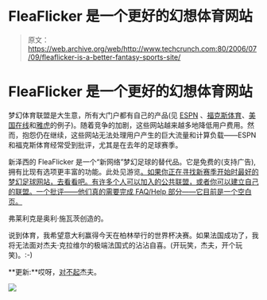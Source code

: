 # FleaFlicker 是一个更好的幻想体育网站 

> 原文：<https://web.archive.org/web/http://www.techcrunch.com:80/2006/07/09/fleaflicker-is-a-better-fantasy-sports-site/>

# FleaFlicker 是一个更好的幻想体育网站

 [](https://web.archive.org/web/20221128201228/http://www.fleaflicker.com/) 梦幻体育联盟是大生意，所有大门户都有自己的产品(见 [ESPN](https://web.archive.org/web/20221128201228/http://games.espn.go.com/frontpage) 、[福克斯体育](https://web.archive.org/web/20221128201228/http://msn.foxsports.com/fantasy)、[美国在线](https://web.archive.org/web/20221128201228/http://fantasysports.aol.com/index.cfm)和[雅虎](https://web.archive.org/web/20221128201228/http://fantasysports.yahoo.com/)的例子)。随着竞争的加剧，这些网站越来越多地降低用户费用。然而，抱怨仍在继续，这些网站无法处理用户产生的巨大流量和计算负载——ESPN 和福克斯体育经常受到批评，尤其是在去年的足球赛季。

新泽西的 FleaFlicker 是一个“新网络”梦幻足球的替代品。它是免费的(支持广告),拥有比现有选项更丰富的功能。此处见游览[。如果你正在寻找新赛季开始时最好的梦幻足球网站，去看看吧。有许多个人可以加入的公共联盟，或者你可以建立自己的联盟。一个批评——他们真的需要完成 FAQ/Help 部分——它目前是一个空白页。](https://web.archive.org/web/20221128201228/http://www.fleaflicker.com/tour.do)

弗莱利克是奥利·施瓦茨创造的。

说到体育，我希望意大利赢得今天在柏林举行的世界杯决赛。如果法国成功了，我将无法面对杰夫·克拉维尔的极端法国式的沾沾自喜。(开玩笑，杰夫，开个玩笑)。:-)

**更新:**哎呀，[对不起](https://web.archive.org/web/20221128201228/http://fifaworldcup.yahoo.com/06/en/060709/1/8qcj.html)杰夫。

![](img/85304cf275cf1c685081378ebc1c5442.png)